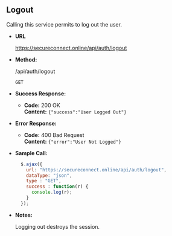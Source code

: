 **Logout**
----
Calling this service permits to log out the user.

* **URL**

  https://secureconnect.online/api/auth/logout

* **Method:**
  
  /api/auth/logout

  `GET`

* **Success Response:**

  * **Code:** 200 OK<br/>
    **Content:** `{"success":"User Logged Out"}`
 
* **Error Response:**

  * **Code:** 400 Bad Request<br/>
    **Content:** `{"error":"User Not Logged"}`

* **Sample Call:**

  ```javascript
    $.ajax({
      url: "https://secureconnect.online/api/auth/logout",
      dataType: "json",
      type : "GET",
      success : function(r) {
        console.log(r);
      }
    });
  ```

* **Notes:**

    Logging out destroys the session.